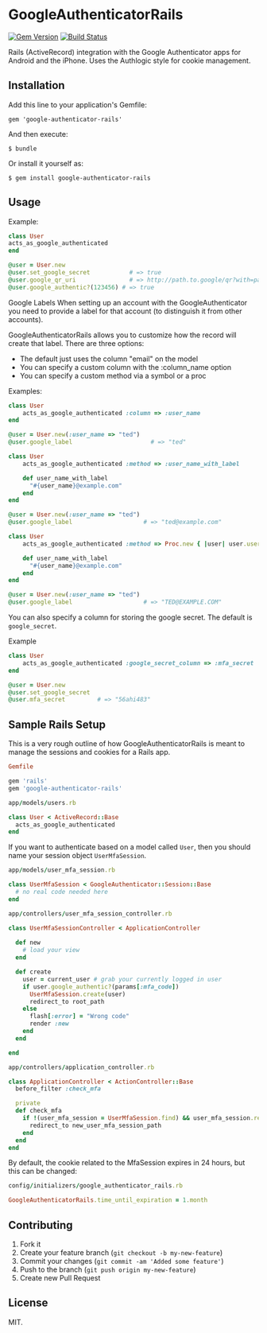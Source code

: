 # GoogleAuthenticatorRails

[![Gem Version](https://badge.fury.io/rb/google-authenticator-rails.png)](http://badge.fury.io/rb/google-authenticator-rails)
[![Build Status](https://secure.travis-ci.org/jaredonline/google-authenticator.png)](http://travis-ci.org/jaredonline/google-authenticator)

Rails (ActiveRecord) integration with the Google Authenticator apps for Android and the iPhone.  Uses the Authlogic style for cookie management.

## Installation

Add this line to your application's Gemfile:

    gem 'google-authenticator-rails'

And then execute:

    $ bundle

Or install it yourself as:

    $ gem install google-authenticator-rails

## Usage

Example:

```ruby
class User
acts_as_google_authenticated
end

@user = User.new
@user.set_google_secret           # => true
@user.google_qr_uri               # => http://path.to.google/qr?with=params
@user.google_authentic?(123456) # => true
```

Google Labels
When setting up an account with the GoogleAuthenticator you need to provide
a label for that account (to distinguish it from other accounts).

GoogleAuthenticatorRails allows you to customize how the record will create
that label.  There are three options:
  - The default just uses the column "email" on the model
  - You can specify a custom column with the :column_name option
  - You can specify a custom method via a symbol or a proc

Examples:

```ruby
class User
	acts_as_google_authenticated :column => :user_name
end

@user = User.new(:user_name => "ted")
@user.google_label                      # => "ted"

class User
	acts_as_google_authenticated :method => :user_name_with_label

	def user_name_with_label
	  "#{user_name}@example.com"
	end
end

@user = User.new(:user_name => "ted")
@user.google_label                    # => "ted@example.com"

class User
	acts_as_google_authenticated :method => Proc.new { |user| user.user_name_with_label.upcase }

	def user_name_with_label
	  "#{user_name}@example.com"
	end
end

@user = User.new(:user_name => "ted")
@user.google_label                    # => "TED@EXAMPLE.COM"
```

You can also specify a column for storing the google secret.  The default is `google_secret`.

Example

```ruby
class User
	acts_as_google_authenticated :google_secret_column => :mfa_secret
end

@user = User.new
@user.set_google_secret
@user.mfa_secret 		 # => "56ahi483"
```

## Sample Rails Setup

This is a very rough outline of how GoogleAuthenticatorRails is meant to manage the sessions and cookies for a Rails app.

```ruby
Gemfile

gem 'rails'
gem 'google-authenticator-rails'
```

```ruby
app/models/users.rb

class User < ActiveRecord::Base
  acts_as_google_authenticated
end
```

If you want to authenticate based on a model called `User`, then you should name your session object `UserMfaSession`.

```ruby
app/models/user_mfa_session.rb

class UserMfaSession < GoogleAuthenticator::Session::Base
  # no real code needed here
end
```

```ruby
app/controllers/user_mfa_session_controller.rb

class UserMfaSessionController < ApplicationController
  
  def new
    # load your view
  end

  def create
    user = current_user # grab your currently logged in user
    if user.google_authentic?(params[:mfa_code])
      UserMfaSession.create(user)
      redirect_to root_path
    else
      flash[:error] = "Wrong code"
      render :new
    end
  end

end
```

```ruby
app/controllers/application_controller.rb

class ApplicationController < ActionController::Base
  before_filter :check_mfa

  private
  def check_mfa
    if !(user_mfa_session = UserMfaSession.find) && user_mfa_session.record == current_user
      redirect_to new_user_mfa_session_path
    end
  end
end
```

By default, the cookie related to the MfaSession expires in 24 hours, but this can be changed:
```ruby
config/initializers/google_authenticator_rails.rb

GoogleAuthenticatorRails.time_until_expiration = 1.month
```


## Contributing

1. Fork it
2. Create your feature branch (`git checkout -b my-new-feature`)
3. Commit your changes (`git commit -am 'Added some feature'`)
4. Push to the branch (`git push origin my-new-feature`)
5. Create new Pull Request

## License

MIT.
